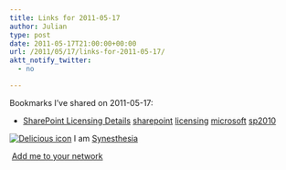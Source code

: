 ```yaml
---
title: Links for 2011-05-17
author: Julian
type: post
date: 2011-05-17T21:00:00+00:00
url: /2011/05/17/links-for-2011-05-17/
aktt_notify_twitter:
  - no

---
```

Bookmarks I&#8217;ve shared on 2011-05-17:

  * [SharePoint Licensing Details][1] 
    [sharepoint][2] [licensing][3] [microsoft][4] [sp2010][5] </li> </ul> 
    
    <p class="deliciouslink">
      <a href="https://del.icio.us/synesthesia" title="See all my bookmarks on del.icio.us"><img src="https://www.synesthesia.co.uk/images/deliciousicon.jpg" alt="Delicious icon" /></a>&nbsp;I am <a href="https://del.icio.us/synesthesia" title="See all my bookmarks on del.icio.us">Synesthesia</a>
    </p>
    
    <p class="deliciouslink">
      <a href="https://del.icio.us/network?add=synesthesia" title="Add me to your del.icio.us network"><img src="https://www.synesthesia.co.uk/images/add.gif" alt="" /></a>&nbsp;<a href="https://del.icio.us/network?add=synesthesia" title="Add me to your del.icio.us network">Add me to your network</a>
    </p>

 [1]: https://sharepoint.microsoft.com/en-us/buy/Pages/Licensing-Details.aspx
 [2]: https://www.delicious.com/synesthesia/sharepoint
 [3]: https://www.delicious.com/synesthesia/licensing
 [4]: https://www.delicious.com/synesthesia/microsoft
 [5]: https://www.delicious.com/synesthesia/sp2010